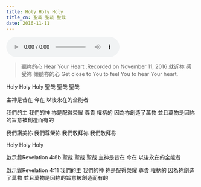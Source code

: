 ```yaml
---
title: Holy Holy Holy
title_cn: 聖哉 聖哉 聖哉
date: 2016-11-11
---
```


<audio controls src="/content/posts/holy-holy-holy/holy-holy-holy-choir.mp3"></audio>

> 聽祢的心
> Hear Your Heart
> .Recorded on November 11, 2016
> 就近祢
> 感受祢
> 傾聽祢的心
> Get close to You
> to feel You
> to hear Your heart.

Holy Holy Holy
聖哉 聖哉 聖哉

主神是昔在 今在
以後永在的全能者

我們的主 我們的神
祢是配得榮耀 尊貴 權柄的
因為祢創造了萬物
並且萬物是因祢的旨意被創造而有的

我們讚美祢 
我們尊榮祢
我們敬拜祢
我們敬拜祢

Holy Holy Holy




啟示錄Revelation 4:8b
聖哉 聖哉 聖哉
主神是昔在 今在 
以後永在的全能者

啟示錄Revelation 4:11
我們的主 我們的神
祢是配得榮耀 尊貴 權柄的
因為祢創造了萬物
並且萬物是因祢的旨意被創造而有的